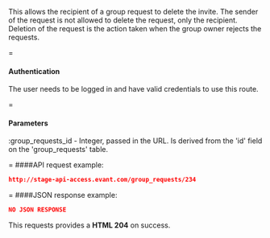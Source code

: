 <!-- --- title: DELETE /group_requests/:id -->

This allows the recipient of a group request to delete the invite. The sender of the request is not allowed to delete the request, only the recipient. Deletion of the request is the action taken when the group owner rejects the requests.

=
#### Authentication
The user needs to be logged in and have valid credentials to use this route.

=
#### Parameters
:group_requests_id - Integer, passed in the URL. Is derived from the 'id' field on the 'group_requests' table.

=
####API request example:
```json
http://stage-api-access.evant.com/group_requests/234
```

=
####JSON response example:

```json
NO JSON RESPONSE
```

This requests provides a <strong>HTML 204</strong> on success.